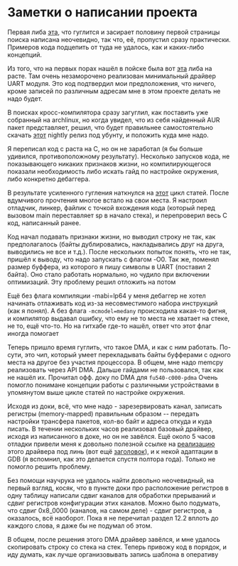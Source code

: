 # Заметки о написании проекта

Первая либа [эта](https://github.com/sifive/freedom-metal/tree/1cec4a23a7ed7350db79a392be65acd51acd5412), что гуглится и засирает половину первой страницы поиска написана неочевидно, так что, её, пропустил сразу практически. Примеров кода подцепить от туда не удалось, как и каких-либо концепций.

Из того, что на первых порах нашёл в пойске была вот [эта](https://github.com/diodesign/mmio_sifive_uart/blob/main/src/lib.rs) либа на расте. Там очень незаморочено реализован минимальный драйвер UART модуля. Это код подтвердил мои предположения, что ничего, кроме записей по различным адресам мне в этом проекте делать не надо будет.

В поисках кросс-компилятора сразу загуглил, как поставить уже собранный на archlinux, но когда увидел, что из себя найденный AUR пакет представляет, решил, что будет правильнее самостоятельно скачать [этот](https://github.com/riscv-collab/riscv-gnu-toolchain/releases/tag/2023.07.07) nightly релиз под убунту, и положить куда мне надо.

Я переписал код с раста на С, но он не заработал (я бы больше удивился, противоположному результату). Несколько запусков кода, не показывающего никаких признаков жизни, но компилирующегося показали необходимость либо искать гайд по настройке окружения, либо конкретно дебаггера.

В результате усиленного гугления наткнулся на [этот](https://twilco.github.io/riscv-from-scratch/2019/04/27/riscv-from-scratch-2.html) цикл статей. После вдумчивого прочтения многое встало на свои места. Я настроил отладчик, линкер, файлик с точкой вхождения кода (который перед вызовом main переставляет sp в начало стека), и перепроверил весь С код, написанный ранее.

Код начал подавать признаки жизни, но выводил строку не так, как предполагалось (байты дублировались, накладывались друг на друга, выводились не все и т.д.). После нескольких попыток понять, что не так, пришёл к выводу, что надо запускать с флагом -O0. Так же, поменял размер буффера, из которого я пишу символы в UART (поставил 2 байта). Оно стало работать нормально, но чудило при включении оптимизаций. Эту проблему решил отложить на потом

Ещё без флага компиляции -mabi=lp64 у меня дебаггер не хотел начинать отлаживать код из-за несовместимого набора инструкций (как я понял). А без флага `-mcmodel=medany` происходила какая-то фигня, и компилятор выдавал ошибку, что ему не то места не хватает на стеке, не то, ещё что-то. Но на гитхабе где-то нашёл, ответ что этот флаг иногда помогает

Теперь пришло время гуглить, что такое DMA, и как с ним работать. По-сути, это чип, который умеет перекладывать байты буфферами с одного места на другое без участия процессора. В общем, мне надо memcpy реализовать через API DMA. Дальше гайдами не пользовался, так как не нашёл их. Прочитал офф. доку по DMA для `fu540-c000-pdma` Очень помогло понимане концепции работы с различными устройствами в упомянутом выше цикле статей по настройке окружения. 

Исходя из доки, всё, что мне надо - зарезервировать канал, записать регистры (memory-mapped) правильным образом -- передать настройки трансфера пакетов, кол-во байт и адреса откуда и куда писать. В течении нескольких часов реализовал базовый драйвер, исходя из написанного в доке, но он не завёлся. Ещё около 5 часов отладки привели меня к довольно полезной ссылке на [реализацию](https://git.kernel.org/pub/scm/linux/kernel/git/stable/linux.git/tree/drivers/dma/sf-pdma/sf-pdma.c?h=v6.3.12) этого драйвера под линь (вот ещё [заголовок](https://git.kernel.org/pub/scm/linux/kernel/git/stable/linux.git/tree/drivers/dma/sf-pdma/sf-pdma.h?h=v6.3.12)), и к некой адаптации в GDB (я вспомнил, как это делается спустя полтора года). Только не помогло решить проблему.

Без помощи научрука не удалось найти довольно неочевидный, на первый взгляд, косяк, что в пункте доки про расположение регистров в одну таблицу написали сдвиг каналов для обработки прерываний и сдвиг регистров конфигурации этих каналов. Можно было подумать, что сдвиг 0x8_0000 (каналов, на самом деле) - сдвиг регистров, а оказалось, всё наоборот. Пока я не перечитал раздел 12.2 вплоть до каждого слова, я даже бы не подумал об этом.

В общем, после решения этого DMA драйвер завёлся, и мне удалось скопировать строку со стека на стек. Теперь привожу код в порядок, и иду думать, как лучше организовывать запись шаблона в оперативу
